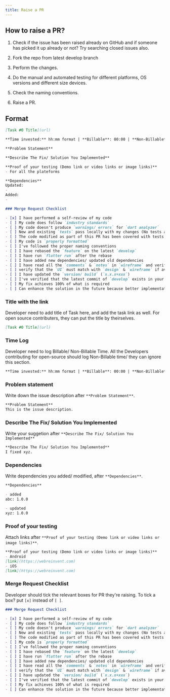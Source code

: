 ```yaml
---
title: Raise a PR
---
```


## How to raise a PR?

1. Check if the issue has been raised already on GitHub and if someone has picked it up already or not? Try searching closed issues also.

2. Fork the repo from latest develop branch

3. Perform the changes.

4. Do the manual and automated testing for different platforms, OS versions and different size devices.

5. Check the naming conventions.

6. Raise a PR.

## Format
```markdown
[Task #0 Title](url)

**Time invested:** hh:mm format | **Billable**: 00:00 | **Non-Billable**: 00:00

**Problem Statement**

**Describe The Fix/ Solution You Implemented**

**Proof of your testing (Demo link or video links or image links)**
- For all the plateforms

**Dependencies**
Updated:
- 
Added:
- 

### Merge Request Checklist

- [x] I have performed a self-review of my code
- [ ] My code does follow `industry standards`
- [ ] My code doesn't produce `warnings/ errors` for `dart analyzer`
- [ ] New and existing `tests` pass locally with my changes (No tests are there as of now)
- [ ] The code modified as part of this PR has been covered with tests
- [ ] My code is `properly formatted`
- [ ] I've followed the proper naming conventions
- [ ] I have rebased the `feature` on the latest `develop`
- [ ] I have run `flutter run` after the rebase
- [ ] I have added new dependencies/ updated old dependencies
- [ ] I have read all the `comments` & `notes` in `wireframe` and verified that I did take care of that
- [ ] verify that the `UI` must match with `design` & `wireframe` if available
- [ ] I have updated the `version/ build` (`x.x.x+xxx`)
- [ ] I've verified that the latest commit of `develop` exists in your `feature` branch after rebase.
- [ ] My fix achieves 100% of what is required
- [ ] Can enhance the solution in the future because better implementation could be made
```

### Title with the link

Developer need to add title of Task here, and add the task link as well. For open source contributers, they can put the title by theirselves.

```markdown
[Task #0 Title](url)
```

### Time Log

Developer need to log Billable/ Non-Billable Time. All the Developers contributing for open-source should log Non-Billable time/ they can ignore this section.

```markdown
**Time invested:** hh:mm format | **Billable**: 00:00 | **Non-Billable**: 00:00
```

### Problem statement
Write down the issue description after `**Problem Statement**`.

```markdown
**Problem Statement**
This is the issue description.
```

### Describe The Fix/ Solution You Implemented
Write your suggetion after `**Describe The Fix/ Solution You Implemented**`

```markdown
**Describe The Fix/ Solution You Implemented**
I fixed xyz.
```

### Dependencies
Write dependencies you added/ modified, after `**Dependencies**`.

```markdown
**Dependencies**

- added
abc: 1.0.0

- updated
xyz: 1.0.0
```

### Proof of your testing
Attach links after `**Proof of your testing (Demo link or video links or image links)**`.

```markdown
**Proof of your testing (Demo link or video links or image links)**
- Android
[link](https://webreinvent.com)
- iOS
[link](https://webreinvent.com)
```

### Merge Request Checklist

Developer should tick the relevant boxes for PR they're raising. To tick a box? put `[x]` instead of `[ ]`.

```markdown
### Merge Request Checklist

- [x] I have performed a self-review of my code
- [ ] My code does follow `industry standards`
- [ ] My code doesn't produce `warnings/ errors` for `dart analyzer`
- [ ] New and existing `tests` pass locally with my changes (No tests are there as of now)
- [ ] The code modified as part of this PR has been covered with tests
- [ ] My code is `properly formatted`
- [ ] I've followed the proper naming conventions
- [ ] I have rebased the `feature` on the latest `develop`
- [ ] I have run `flutter run` after the rebase
- [ ] I have added new dependencies/ updated old dependencies
- [ ] I have read all the `comments` & `notes` in `wireframe` and verified that I did take care of that
- [ ] verify that the `UI` must match with `design` & `wireframe` if available
- [ ] I have updated the `version/ build` (`x.x.x+xxx`)
- [ ] I've verified that the latest commit of `develop` exists in your `feature` branch after rebase.
- [ ] My fix achieves 100% of what is required
- [ ] Can enhance the solution in the future because better implementation could be made
```
